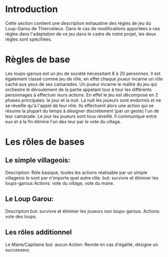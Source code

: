 # Introduction #
Cette section contient une description exhaustive des règles de jeu du Loup-Garou de Thiercelieux. Dans le cas de modifications apportées à ces règles dans l'adaptation de ce jeu dans le cadre de notre projet, les deux règles sont spécifiées.


# Règles de base #
Les loups-garous est un jeu de société nécessitant 8 à 20 personnes.
Il est également classé comme jeu de rôle, en effet chaque joueur incarne un rôle caché aux yeux de ses camarades.
Un joueur incarne le maître du jeu qui orchestre le déroulement de la partie appelant tour à tour les différents personnages à effectuer leurs actions.
En effet le jeu est décomposé en 2 phases principales: le jour et la nuit.
La nuit les joueurs sont endormis et ne se réveille qu'à l'appel de leur rôle.
Ils effectuent alors une action qui se résume la plupart du temps à désigner discrétement (par un geste) l'un de leur camarade.
Le jour les joueurs sont tous réveillé. Il communique entre eux et à la fin élimine l'un des leur par le vote du village.



# Les rôles de bases #
## Le simple villageois: ##
Description: Rôle basique, toutes les actions réalisable par un simple villageois le sont par n'importe quel autre rôle.
but: survivre et éliminer les loups-garous
Actions: vote du village, vote du maire.

## Le Loup Garou: ##
Description
but: survivre et éliminer les joueurs non loups-garous.
Actions: vote des loups.


## Les rôles additionnel ##
Le Maire/Capitaine
but: aucun
Action: Revote en cas d'égalité, désigne un successeur.